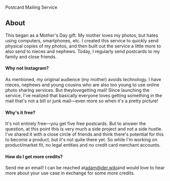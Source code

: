 Postcard Mailing Service

## About

This began as a Mother's Day gift. My mother loves my photos, but hates using computers, smartphones, etc. I created this service to quickly send physical copies of my photos, and then built out the service a little more to also send to nieces and nephews. Today, I regularly send postcards to my family and close friends.

#### Why not Instagram?

As mentioned, my original audience (my mother) avoids technology. I have nieces, nephews and young cousins who are also too young to use online photo sharing services. But they*love*getting mail! Since launching the service, I've realized that basically everyone loves getting something in the mail that's not a bill or junk mail—even more so when it's a pretty picture!

#### Why's it free?

It's not entirely free—you get five free postcards. But to answer the question, at this point this is very much a side project and not a side hustle. I've shared it with a close circle of friends and think there's potential for this to become a product, but it's not quite there yet. So while I'm working on product/market fit, no legal entities and no credit card merchant accounts.

#### How do I get more credits?

Send me an email! I can be reached at[adam@der.wiki](https://postcardmailer.herokuapp.com/mailto:adam@der.wiki)and would love to hear more about your use case in exchange for some more credits.